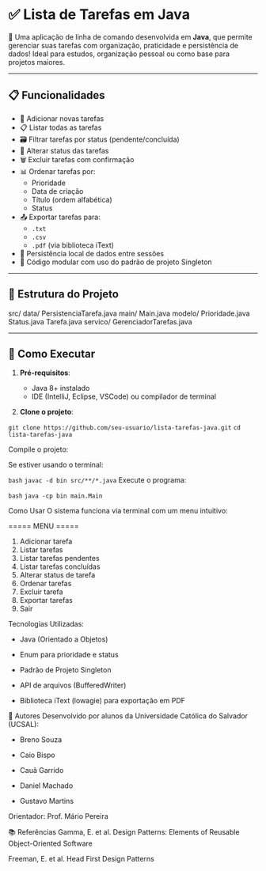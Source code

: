 # ✅ Lista de Tarefas em Java

🎯 Uma aplicação de linha de comando desenvolvida em **Java**, que permite gerenciar suas tarefas com organização, praticidade e persistência de dados! Ideal para estudos, organização pessoal ou como base para projetos maiores.

---

## 📋 Funcionalidades

- 📝 Adicionar novas tarefas
- 📋 Listar todas as tarefas
- 🗃️ Filtrar tarefas por status (pendente/concluída)
- 🔄 Alterar status das tarefas
- 🗑️ Excluir tarefas com confirmação
- 📊 Ordenar tarefas por:
  - Prioridade
  - Data de criação
  - Título (ordem alfabética)
  - Status
- 📤 Exportar tarefas para:
  - `.txt`
  - `.csv`
  - `.pdf` (via biblioteca iText)
- 💾 Persistência local de dados entre sessões
- 🧠 Código modular com uso do padrão de projeto Singleton

---

## 📂 Estrutura do Projeto

src/
data/
PersistenciaTarefa.java
main/
Main.java
modelo/
Prioridade.java
Status.java
Tarefa.java
servico/
GerenciadorTarefas.java


---

## 🚀 Como Executar

1. **Pré-requisitos**:
   - Java 8+ instalado
   - IDE (IntelliJ, Eclipse, VSCode) ou compilador de terminal

2. **Clone o projeto**:

`git clone https://github.com/seu-usuario/lista-tarefas-java.git`
`cd lista-tarefas-java`

Compile o projeto:

Se estiver usando o terminal:

`bash`
`javac -d bin src/**/*.java`
Execute o programa:

`bash`
`java -cp bin main.Main`

Como Usar
O sistema funciona via terminal com um menu intuitivo:

===== MENU =====
1. Adicionar tarefa
2. Listar tarefas
3. Listar tarefas pendentes
4. Listar tarefas concluídas
5. Alterar status de tarefa
6. Ordenar tarefas
7. Excluir tarefa
8. Exportar tarefas
0. Sair

Tecnologias Utilizadas:
- Java (Orientado a Objetos)

- Enum para prioridade e status

- Padrão de Projeto Singleton

- API de arquivos (BufferedWriter)

- Biblioteca iText (lowagie) para exportação em PDF

🤝 Autores
Desenvolvido por alunos da Universidade Católica do Salvador (UCSAL):

- Breno Souza

- Caio Bispo

- Cauã Garrido

- Daniel Machado

- Gustavo Martins

Orientador: Prof. Mário Pereira

📚 Referências
Gamma, E. et al. Design Patterns: Elements of Reusable Object-Oriented Software

Freeman, E. et al. Head First Design Patterns
